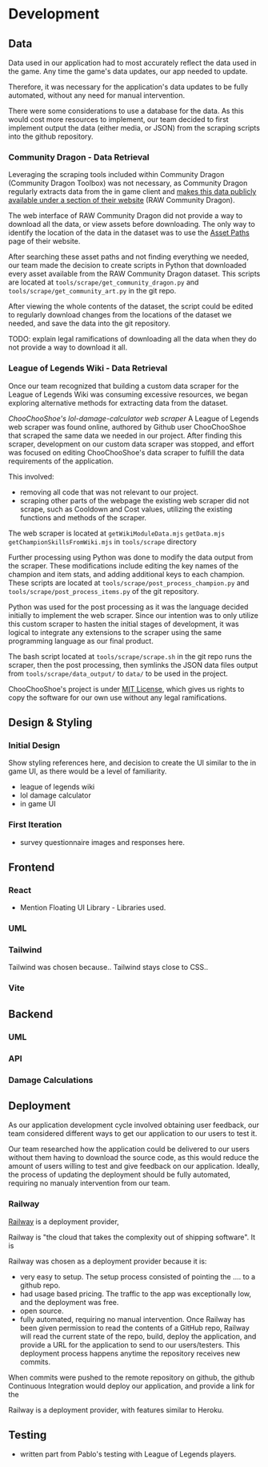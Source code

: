 # Development

## Data

Data used in our application had to most accurately reflect the data used in the game. Any time the game's data updates, our app needed to update. 

Therefore, it was necessary for the application's data updates to be fully automated, without any need for manual intervention.

There were some considerations to use a database for the data. As this would cost more resources to implement, our team decided to first implement output the data (either media, or JSON) from the scraping scripts into the github repository.




### Community Dragon - Data Retrieval

Leveraging the scraping tools included within Community Dragon (Community Dragon Toolbox) was not necessary, as Community Dragon regularly extracts data from the in game client and [makes this data publicly available under a section of their website](https://raw.communitydragon.org/) (RAW Community Dragon).

The web interface of RAW Community Dragon did not provide a way to download all the data, or view assets before downloading. The only way to identify the location of the data in the dataset was to use the [Asset Paths](https://www.communitydragon.org/documentation/assets) page of their website.

After searching these asset paths and not finding everything we needed, our team made the decision to create scripts in Python that downloaded every asset available from the RAW Community Dragon dataset. This scripts are located at `tools/scrape/get_community_dragon.py` and `tools/scrape/get_community_art.py` in the git repo.

After viewing the whole contents of the dataset, the script could be edited to regularly download changes from the locations of the dataset we needed, and save the data into the git repository.

TODO: explain legal ramifications of downloading all the data when they do not provide a way to download it all.





### League of Legends Wiki - Data Retrieval


Once our team recognized that building a custom data scraper for the League of Legends Wiki was consuming excessive resources, we began exploring alternative methods for extracting data from the dataset.

*ChooChooShoe's lol-damage-calculator web scraper*
A League of Legends web scraper was found online, authored by Github user ChooChooShoe that scraped the same data we needed in our project. After finding this scraper, development on our custom data scraper was stopped, and effort was focused on editing ChooChooShoe's data scraper to fulfill the data requirements of the application. 

This involved:
- removing all code that was not relevant to our project.
- scraping other parts of the webpage the existing web scraper did not scrape, such as Cooldown and Cost values, utilizing the existing functions and methods of the scraper.

The web scraper is located at `getWikiModuleData.mjs` `getData.mjs` `getChampionSkillsFromWiki.mjs` in `tools/scrape` directory

Further processing using Python was done to modify the data output from the scraper. These modifications include editing the key names of the champion and item stats, and adding additional keys to each champion. These scripts are located at `tools/scrape/post_process_champion.py` and `tools/scrape/post_process_items.py` of the git repository.

Python was used for the post processing as it was the language decided initially to implement the web scraper. Since our intention was to only utilize this custom scraper to hasten the initial stages of development, it was logical to integrate any extensions to the scraper using the same programming language as our final product.

The bash script located at `tools/scrape/scrape.sh` in the git repo runs the scraper, then the post processing, then symlinks the JSON data files output from `tools/scrape/data_output/` to `data/` to be used in the project.

ChooChooShoe's project is under [MIT License](https://github.com/ChooChooShoe/lol-damage-calculator/blob/master/LICENSE), which gives us rights to copy the software for our own use without any legal ramifications.

## Design & Styling

### Initial Design
Show styling references here, and decision to create the UI similar to the in game UI, as there would be a level of familiarity.

- league of legends wiki
- lol damage calculator
- in game UI

### First Iteration
- survey questionnaire images and responses here.

## Frontend

### React
- Mention Floating UI Library - Libraries used.

### UML

### Tailwind

Tailwind was chosen because.. Tailwind stays close to CSS..




### Vite




## Backend

### UML

### API

### Damage Calculations



## Deployment

As our application development cycle involved obtaining user feedback, our team considered different ways to get our application to our users to test it. 

Our team researched how the application could be delivered to our users without them having to download the source code, as this would reduce the amount of users willing to test and give feedback on our application. Ideally, the process of updating the deployment should be fully automated, requiring no manualy intervention from our team.



### Railway

[Railway](https://railway.app/) is a deployment provider,

Railway is "the cloud that takes the complexity out of shipping software". It is 

Railway was chosen as a deployment provider because it is:
- very easy to setup. The setup process consisted of pointing the .... to a github repo.
- had usage based pricing. The traffic to the app was exceptionally low, and the deployment was free.
- open source.
- fully automated, requiring no manual intervention. Once Railway has been given permission to read the contents of a GitHub repo, Railway will read the current state of the repo, build, deploy the application, and provide a URL for the application to send to our users/testers. This deployment process happens anytime the repository receives new commits.


When commits were pushed to the remote repository on github, the github Continuous Integration would deploy our application, and provide a link for the 

Railway is a deployment provider, with features similar to Heroku.

## Testing
- written part from Pablo's testing with League of Legends players.




